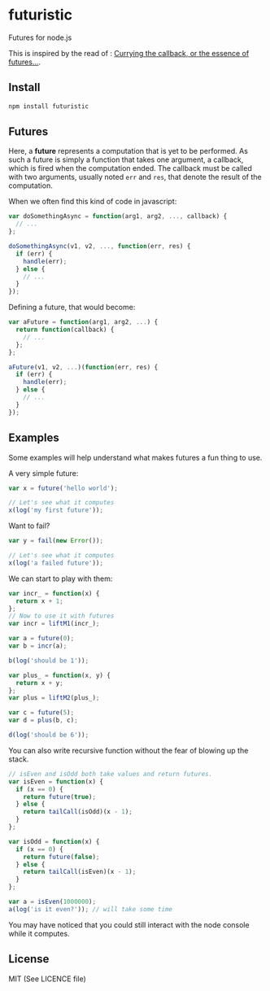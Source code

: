 futuristic
==========

Futures for node.js

This is inspired by the read of : [Currying the callback, or the essence of futures…](bjouhier.wordpress.com/2011/04/04/currying-the-callback-or-the-essence-of-futures/).

## Install

```bash
npm install futuristic
```

## Futures

Here, a **future** represents a computation that is yet to be performed.
As such a future is simply a function that takes one argument, a callback,
which is fired when the computation ended.
The callback must be called with two arguments, usually noted `err` and `res`,
that denote the result of the computation.

When we often find this kind of code in javascript:
```js
var doSomethingAsync = function(arg1, arg2, ..., callback) {
  // ...
};

doSomethingAsync(v1, v2, ..., function(err, res) {
  if (err) {
    handle(err);
  } else {
    // ...
  }
});
```
Defining a future, that would become:
```js
var aFuture = function(arg1, arg2, ...) {
  return function(callback) {
    // ...
  };
};

aFuture(v1, v2, ...)(function(err, res) {
  if (err) {
    handle(err);
  } else {
    // ...
  }
});
```

## Examples

Some examples will help understand what makes futures a fun thing to use.

A very simple future:
```js
var x = future('hello world');

// Let's see what it computes
x(log('my first future'));
```

Want to fail?
```js
var y = fail(new Error());

// Let's see what it computes
x(log('a failed future'));
```

We can start to play with them:
```js
var incr_ = function(x) {
  return x + 1;
};
// Now to use it with futures
var incr = liftM1(incr_);

var a = future(0);
var b = incr(a);

b(log('should be 1'));

var plus_ = function(x, y) {
  return x + y;
};
var plus = liftM2(plus_);

var c = future(5);
var d = plus(b, c);

d(log('should be 6'));
```

You can also write recursive function without the fear of blowing up
the stack.
```js
// isEven and isOdd both take values and return futures.
var isEven = function(x) {
  if (x == 0) {
    return future(true);
  } else {
    return tailCall(isOdd)(x - 1);
  }
};

var isOdd = function(x) {
  if (x == 0) {
    return future(false);
  } else {
    return tailCall(isEven)(x - 1);
  }
};

var a = isEven(1000000);
a(log('is it even?')); // will take some time
```

You may have noticed that you could still interact with the node console while
it computes.

## License

MIT (See LICENCE file)
